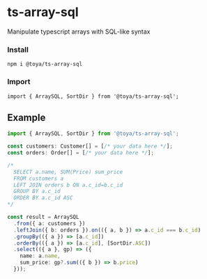 # ts-array-sql

Manipulate typescript arrays with SQL-like syntax

### Install
```
npm i @toya/ts-array-sql
```

### Import
```
import { ArraySQL, SortDir } from '@toya/ts-array-sql';
```

## Example
```typescript
import { ArraySQL, SortDir } from '@toya/ts-array-sql';

const customers: Customer[] = [/* your data here */];
const orders: Order[] = [/* your data here */];

/* 
  SELECT a.name, SUM(Price) sum_price
  FROM customers a
  LEFT JOIN orders b ON a.c_id=b.c_id
  GROUP BY a.c_id
  ORDER BY a.c_id ASC
*/

const result = ArraySQL
  .from({ a: customers })
  .leftJoin({ b: orders }).on(({ a, b }) => a.c_id === b.c_id)
  .groupBy(({ a }) => [a.c_id])
  .orderBy(({ a }) => [a.c_id], [SortDir.ASC])
  .select(({ a }, gp) => ({
    name: a.name,
    sum_price: gp?.sum(({ b }) => b.price)
  }));

```
